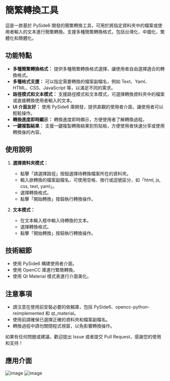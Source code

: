 # 簡繁轉換工具

這是一款基於 PySide6 開發的簡繁轉換工具，可用於將指定資料夾中的檔案或使用者輸入的文本進行簡繁轉換。支援多種簡繁轉換格式，包括台灣化、中國化、繁體化和簡體化。

## 功能特點

- **多種簡繁轉換格式：** 提供多種簡繁轉換格式選擇，讓使用者自由選擇適合的轉換格式。
- **多種格式支援：** 可以指定需要轉換的檔案副檔名，例如 Text、Yaml、HTML、CSS、JavaScript 等，以滿足不同的需求。
- **路徑模式和文本模式：** 支援路徑模式和文本模式，可選擇轉換資料夾中的檔案或直接轉換使用者輸入的文本。
- **UI 介面友好：** 使用 PySide6 庫開發，提供直觀的使用者介面，讓使用者可以輕鬆操作。
- **轉換進度即時顯示：** 轉換進度即時顯示，方便使用者了解轉換過程。
- **一鍵複製結果：** 支援一鍵複製轉換結果到剪貼板，方便使用者快速分享或使用轉換後的內容。

## 使用說明

1. **選擇資料夾模式：**
   - 點擊「請選擇路徑」按鈕選擇待轉換檔案所在的資料夾。
   - 輸入欲轉換的檔案副檔名，可使用空格、換行或逗號區分，如「html, js, css, text, yaml」。
   - 選擇轉換格式。
   - 點擊「開始轉換」按鈕執行轉換操作。

2. **文本模式：**
   - 在文本輸入框中輸入待轉換的文本。
   - 選擇轉換格式。
   - 點擊「開始轉換」按鈕執行轉換操作。

## 技術細節

- 使用 PySide6 構建使用者介面。
- 使用 OpenCC 庫進行繁簡轉換。
- 使用 Qt Material 樣式表進行介面美化。

## 注意事項

- 請注意在使用前安裝必要的依賴庫，包括 PySide6、opencc-python-reimplemented 和 qt_material。
- 使用前請確保已選擇正確的資料夾和檔案副檔名。
- 轉換過程中請勿關閉程式視窗，以免影響轉換操作。

如果有任何問題或建議，歡迎提出 Issue 或者提交 Pull Request，感謝您的使用和支持！

## 應用介面
![image](https://github.com/nicole27313864/ZH-Document-Conversion-Tool/assets/39577035/d1faf610-c91e-4366-b796-92c494b56460) ![image](https://github.com/nicole27313864/ZH-Document-Conversion-Tool/assets/39577035/2d50d6c2-5803-47e4-a749-c8dfc7919e6e)
